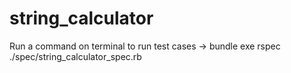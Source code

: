 # string_calculator
Run a command on terminal to run test cases
-> bundle exe rspec ./spec/string_calculator_spec.rb 

